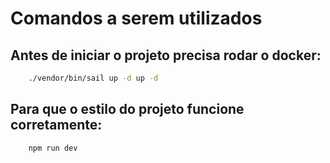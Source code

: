 # Comandos a serem utilizados

## Antes de iniciar o projeto precisa rodar o docker:

```bash
    ./vendor/bin/sail up -d up -d
```

## Para que o estilo do projeto funcione corretamente:

```bash
    npm run dev
```
